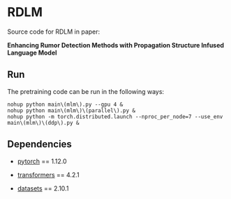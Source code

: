 # RDLM

Source code for RDLM in paper: 

**Enhancing Rumor Detection Methods with Propagation Structure Infused Language Model**

## Run

The pretraining code can be run in the following ways:

```shell script
nohup python main\(mlm\).py --gpu 4 &
nohup python main\(mlm\)\(parallel\).py &
nohup python -m torch.distributed.launch --nproc_per_node=7 --use_env main\(mlm\)\(ddp\).py &
```

## Dependencies

- [pytorch](https://pytorch.org/) == 1.12.0

- [transformers](https://github.com/huggingface/transformers) == 4.2.1

- [datasets](https://github.com/huggingface/datasets) == 2.10.1